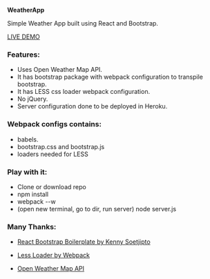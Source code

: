 **WeatherApp**

Simple Weather App built using React and Bootstrap. 

[LIVE DEMO](http://warm-inlet-88403.herokuapp.com/)

### Features: ###
* Uses Open Weather Map API.
* It has bootstrap package with webpack configuration to transpile bootstrap.
* It has LESS css loader webpack configuration.
* No jQuery.
* Server configuration done to be deployed in Heroku.

### Webpack configs contains: ###
* babels.
* bootstrap.css and bootstrap.js
* loaders needed for LESS

### Play with it: ###
* Clone or download repo
* npm install
* webpack --w
* (open new terminal, go to dir, run server) node server.js

### Many Thanks: ###
* [React Bootstrap Boilerplate by Kenny Soetjipto](https://bitbucket.org/theokennygist/react-bootstrap-boilerplate)

* [Less Loader by Webpack](https://github.com/webpack/less-loader)

* [Open Weather Map API](http://openweathermap.org)
